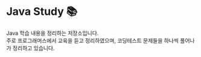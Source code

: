# Java Study 📚

Java 학습 내용을 정리하는 저장소입니다.  
주로 프로그래머스에서 교육을 듣고 정리하였으며, 코딩테스트 문제들을 하나씩 풀어나가 정리하고 있습니다.
